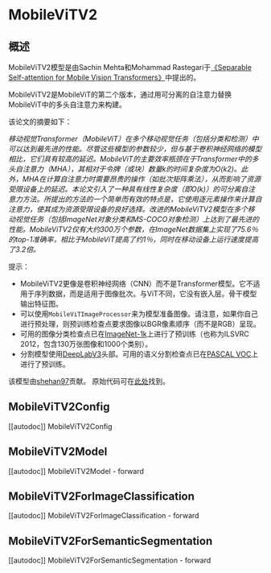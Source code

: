 <!--版权所有 2023年HuggingFace团队保留。

基于Apache许可证2.0版（“许可证”）获得许可；除非符合许可证要求，否则不能使用此文件。你可以获取许可证的副本。

http://www.apache.org/licenses/LICENSE-2.0

除非适用法律要求或书面同意，按“原样”分发的软件仅依据许可证发布，不附带任何形式的明示或暗示保证。有关许可证下特定语言的规定，请参阅许可证。

⚠️请注意，此文件采用Markdown格式，但包含我们doc-builder的特定语法（类似于MDX），在你的Markdown查看器中可能无法正确显示。

-->

# MobileViTV2

## 概述

MobileViTV2模型是由Sachin Mehta和Mohammad Rastegari于[《Separable Self-attention for Mobile Vision Transformers》](https://arxiv.org/abs/2206.02680)中提出的。

MobileViTV2是MobileViT的第二个版本，通过用可分离的自注意力替换MobileViT中的多头自注意力来构建。

该论文的摘要如下：

*移动视觉Transformer（MobileViT）在多个移动视觉任务（包括分类和检测）中可以达到最先进的性能。尽管这些模型的参数较少，但与基于卷积神经网络的模型相比，它们具有较高的延迟。MobileViT的主要效率瓶颈在于Transformer中的多头自注意力（MHA），其相对于令牌（或块）数量k的时间复杂度为O(k2)。此外，MHA在计算自注意力时需要昂贵的操作（如批次矩阵乘法），从而影响了资源受限设备上的延迟。本论文引入了一种具有线性复杂度（即O(k)）的可分离自注意力方法。所提出的方法的一个简单而有效的特点是，它使用逐元素操作来计算自注意力，使其成为资源受限设备的良好选择。改进的MobileViTV2模型在多个移动视觉任务（包括ImageNet对象分类和MS-COCO对象检测）上达到了最先进的性能。MobileViTV2仅有大约300万个参数，在ImageNet数据集上实现了75.6％的top-1准确率，相比于MobileViT提高了约1％，同时在移动设备上运行速度提高了3.2倍。*

提示：

- MobileViTV2更像是卷积神经网络（CNN）而不是Transformer模型。它不适用于序列数据，而是适用于图像批次。与ViT不同，它没有嵌入层。骨干模型输出特征图。
- 可以使用`MobileViTImageProcessor`来为模型准备图像。请注意，如果你自己进行预处理，则预训练检查点要求图像以BGR像素顺序（而不是RGB）呈现。
- 可用的图像分类检查点已在[ImageNet-1k](https://huggingface.co/datasets/imagenet-1k)上进行了预训练（也称为ILSVRC 2012，包含130万张图像和1000个类别）。
- 分割模型使用[DeepLabV3](https://arxiv.org/abs/1706.05587)头部。可用的语义分割检查点已在[PASCAL VOC](http://host.robots.ox.ac.uk/pascal/VOC/)上进行了预训练。

该模型由[shehan97](https://huggingface.co/shehan97)贡献。
原始代码可在[此处](https://github.com/apple/ml-cvnets)找到。


## MobileViTV2Config

[[autodoc]] MobileViTV2Config

## MobileViTV2Model

[[autodoc]] MobileViTV2Model
    - forward

## MobileViTV2ForImageClassification

[[autodoc]] MobileViTV2ForImageClassification
    - forward

## MobileViTV2ForSemanticSegmentation

[[autodoc]] MobileViTV2ForSemanticSegmentation
    - forward